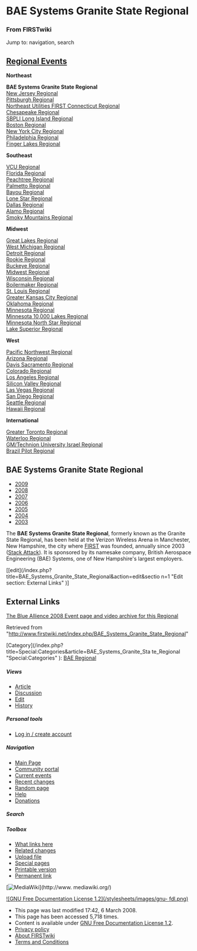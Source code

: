 

# BAE Systems Granite State Regional

### From FIRSTwiki

Jump to: navigation, search

[Regional Events](/index.php/Index_of_Regionals "Index of Regionals" )  
---  
  
**Northeast**  

**BAE Systems Granite State Regional**  
[New Jersey Regional](/index.php/New_Jersey_Regional "New Jersey Regional" )  
[Pittsburgh Regional](/index.php/Pittsburgh_Regional "Pittsburgh Regional" )  
[Northeast Utilities FIRST Connecticut
Regional](/index.php/Northeast_Utilities_FIRST_Connecticut_Regional "Northeast
Utilities FIRST Connecticut Regional" )  
[Chesapeake Regional](/index.php/Chesapeake_Regional "Chesapeake Regional" )  
[SBPLI Long Island Regional](/index.php/SBPLI_Long_Island_Regional "SBPLI Long
Island Regional" )  
[Boston Regional](/index.php/Boston_Regional "Boston Regional" )  
[New York City Regional](/index.php/New_York_City_Regional "New York City
Regional" )  
[Philadelphia Regional](/index.php/Philadelphia_Regional "Philadelphia
Regional" )  
[Finger Lakes Regional](/index.php/Finger_Lakes_Regional "Finger Lakes
Regional" )  

**Southeast**  

[VCU Regional](/index.php/VCU_Regional "VCU Regional" )  
[Florida Regional](/index.php/Florida_Regional "Florida Regional" )  
[Peachtree Regional](/index.php/Peachtree_Regional "Peachtree Regional" )  
[Palmetto Regional](/index.php/Palmetto_Regional "Palmetto Regional" )  
[Bayou Regional](/index.php/Bayou_Regional "Bayou Regional" )  
[Lone Star Regional](/index.php/Lone_Star_Regional "Lone Star Regional" )  
[Dallas Regional](/index.php/Dallas_Regional "Dallas Regional" )  
[Alamo Regional](/index.php/Alamo_Regional "Alamo Regional" )  
[Smoky Mountains Regional](/index.php/Smoky_Mountains_Regional "Smoky
Mountains Regional" )  

**Midwest**  

[Great Lakes Regional](/index.php/Great_Lakes_Regional "Great Lakes Regional"
)  
[West Michigan Regional](/index.php/West_Michigan_Regional "West Michigan
Regional" )  
[Detroit Regional](/index.php/Detroit_Regional "Detroit Regional" )  
[Rookie Regional](/index.php/Rookie_Regional "Rookie Regional" )  
[Buckeye Regional](/index.php/Buckeye_Regional "Buckeye Regional" )  
[Midwest Regional](/index.php/Midwest_Regional "Midwest Regional" )  
[Wisconsin Regional](/index.php/Wisconsin_Regional "Wisconsin Regional" )  
[Boilermaker Regional](/index.php/Boilermaker_Regional "Boilermaker Regional"
)  
[St. Louis Regional](/index.php/St._Louis_Regional "St. Louis Regional" )  
[Greater Kansas City Regional](/index.php/Greater_Kansas_City_Regional
"Greater Kansas City Regional" )  
[Oklahoma Regional](/index.php/Oklahoma_Regional "Oklahoma Regional" )  
[Minnesota Regional](/index.php/Minnesota_Regional "Minnesota Regional" )  
[Minnesota 10,000 Lakes Regional](/index.php/Minnesota_10%2C000_Lakes_Regional
"Minnesota 10,000 Lakes Regional" )  
[Minnesota North Star Regional](/index.php/Minnesota_North_Star_Regional
"Minnesota North Star Regional" )  
[Lake Superior Regional](/index.php/Lake_Superior_Regional "Lake Superior
Regional" )  

**West**  

[Pacific Northwest Regional](/index.php/Pacific_Northwest_Regional "Pacific
Northwest Regional" )  
[Arizona Regional](/index.php/Arizona_Regional "Arizona Regional" )  
[Davis Sacramento Regional](/index.php/Davis_Sacramento_Regional "Davis
Sacramento Regional" )  
[Colorado Regional](/index.php/Colorado_Regional "Colorado Regional" )  
[Los Angeles Regional](/index.php/Los_Angeles_Regional "Los Angeles Regional"
)  
[Silicon Valley Regional](/index.php/Silicon_Valley_Regional "Silicon Valley
Regional" )  
[Las Vegas Regional](/index.php/Las_Vegas_Regional "Las Vegas Regional" )  
[San Diego Regional](/index.php/San_Diego_Regional "San Diego Regional" )  
[Seattle Regional](/index.php/Seattle_Regional "Seattle Regional" )  
[Hawaii Regional](/index.php/Hawaii_Regional "Hawaii Regional" )  

**International**  

[Greater Toronto Regional](/index.php/Greater_Toronto_Regional "Greater
Toronto Regional" )  
[Waterloo Regional](/index.php/Waterloo_Regional "Waterloo Regional" )  
[GM/Technion University Israel
Regional](/index.php/GM/Technion_University_Israel_Regional "GM/Technion
University Israel Regional" )  
[Brazil Pilot Regional](/index.php/Brazil_Pilot_Regional "Brazil Pilot
Regional" )  
  
  
**BAE Systems Granite State Regional**  
---  
  
  * [2009](/index.php?title=BAE_Systems_Granite_State_Regional_%282009%29&action=edit "BAE Systems Granite State Regional \(2009\)" )
  * [2008](/index.php?title=BAE_Systems_Granite_State_Regional_%282008%29&action=edit "BAE Systems Granite State Regional \(2008\)" )
  * [2007](/index.php/BAE_Systems_Granite_State_Regional_%282007%29 "BAE Systems Granite State Regional \(2007\)" )
  * [2006](/index.php/BAE_Systems_Granite_State_Regional_%282006%29 "BAE Systems Granite State Regional \(2006\)" )
  * [2005](/index.php/BAE_Systems_Granite_State_Regional_%282005%29 "BAE Systems Granite State Regional \(2005\)" )
  * [2004](/index.php/BAE_Systems_Granite_State_Regional_%282004%29 "BAE Systems Granite State Regional \(2004\)" )
  * [2003](/index.php/BAE_Systems_Granite_State_Regional_%282003%29 "BAE Systems Granite State Regional \(2003\)" )  
  
  
The **BAE Systems Granite State Regional**, formerly known as the Granite
State Regional, has been held at the Verizon Wireless Arena in Manchester, New
Hampshire, the city where [FIRST](/index.php/FIRST "FIRST" ) was founded,
annually since 2003 ([Stack Attack](/index.php/Stack_Attack "Stack Attack" )).
It is sponsored by its namesake company, British Aerospace Engineering (BAE)
Systems, one of New Hampshire's largest employers.

  

[[edit](/index.php?title=BAE_Systems_Granite_State_Regional&action=edit&sectio
n=1 "Edit section: External Links" )]

## External Links

[The Blue Allience 2008 Event page and video archive for this
Regional](http://www.thebluealliance.net/tbatv/event.php?eventid=137
"http://www.thebluealliance.net/tbatv/event.php?eventid=137" )

Retrieved from
"<http://www.firstwiki.net/index.php/BAE_Systems_Granite_State_Regional>"

[Category](/index.php?title=Special:Categories&article=BAE_Systems_Granite_Sta
te_Regional "Special:Categories" ): [BAE
Regional](/index.php/Category:BAE_Regional "Category:BAE Regional" )

##### Views

  * [Article](/index.php/BAE_Systems_Granite_State_Regional)
  * [Discussion](/index.php?title=Talk:BAE_Systems_Granite_State_Regional&action=edit)
  * [Edit](/index.php?title=BAE_Systems_Granite_State_Regional&action=edit)
  * [History](/index.php?title=BAE_Systems_Granite_State_Regional&action=history)

##### Personal tools

  * [Log in / create account](/index.php?title=Special:Userlogin&returnto=BAE_Systems_Granite_State_Regional)

[](/index.php/Main_Page "Main Page" )

##### Navigation

  * [Main Page](/index.php/Main_Page)
  * [Community portal](/index.php/FIRSTwiki:Community_portal)
  * [Current events](/index.php/Current_events)
  * [Recent changes](/index.php/Special:Recentchanges)
  * [Random page](/index.php/Special:Random)
  * [Help](/index.php/FIRSTwiki:Help)
  * [Donations](/index.php/FIRSTwiki:Site_support)

##### Search



##### Toolbox

  * [What links here](/index.php/Special:Whatlinkshere/BAE_Systems_Granite_State_Regional)
  * [Related changes](/index.php/Special:Recentchangeslinked/BAE_Systems_Granite_State_Regional)
  * [Upload file](/index.php/Special:Upload)
  * [Special pages](/index.php/Special:Specialpages)
  * [Printable version](/index.php?title=BAE_Systems_Granite_State_Regional&printable=yes)
  * [Permanent link](/index.php?title=BAE_Systems_Granite_State_Regional&oldid=66649)

[![MediaWiki](/skins/common/images/poweredby_mediawiki_88x31.png)](http://www.
mediawiki.org/)

[![GNU Free Documentation License 1.2](/stylesheets/images/gnu-
fdl.png)](http://www.gnu.org/copyleft/fdl.html)

  * This page was last modified 17:42, 6 March 2008.
  * This page has been accessed 5,718 times.
  * Content is available under [GNU Free Documentation License 1.2](http://www.gnu.org/copyleft/fdl.html "http://www.gnu.org/copyleft/fdl.html" ).
  * [Privacy policy](/index.php/FIRSTwiki:Privacy_policy "FIRSTwiki:Privacy policy" )
  * [About FIRSTwiki](/index.php/FIRSTwiki:About "FIRSTwiki:About" )
  * [Terms and Conditions](/index.php/FIRSTwiki:Terms_and_conditions "FIRSTwiki:Terms and conditions" )

